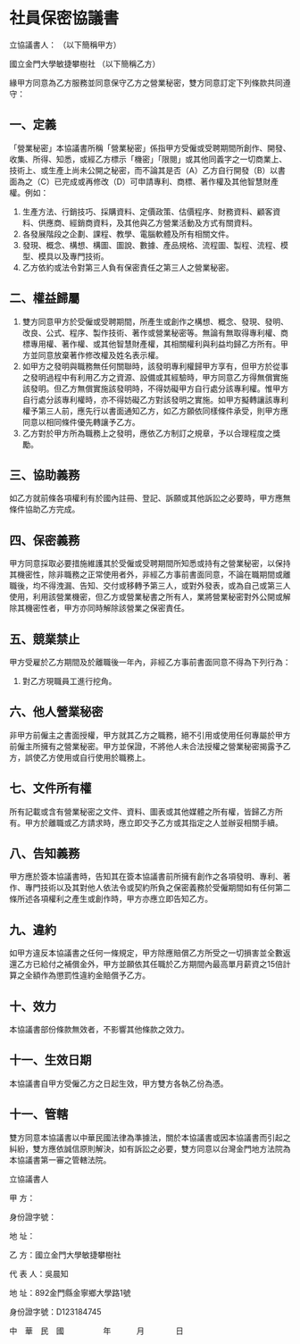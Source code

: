 # 社員保密協議書

立協議書人：          （以下簡稱甲方）

國立金門大學敏捷攀樹社 （以下簡稱乙方）

緣甲方同意為乙方服務並同意保守乙方之營業秘密，雙方同意訂定下列條款共同遵守：

## 一、定義

「營業秘密」本協議書所稱「營業秘密」係指甲方受僱或受聘期間所創作、開發、收集、所得、知悉，或經乙方標示「機密」「限閱」或其他同義字之一切商業上、技術上、或生產上尚未公開之秘密，而不論其是否（A）乙方自行開發（B）以書面為之（C）已完成或再修改（D）可申請專利、商標、著作權及其他智慧財產權。例如：

1. 生產方法、行銷技巧、採購資料、定價政策、估價程序、財務資料、顧客資料、供應商、經銷商資料，及其他與乙方營業活動及方式有關資料。
2. 各發展階段之企劃、課程、教學、電腦軟體及所有相關文件。
3. 發現、概念、構想、構圖、圖說、數據、產品規格、流程圖、製程、流程、模型、模具以及專門技術。
4. 乙方依約或法令對第三人負有保密責任之第三人之營業秘密。

## 二、權益歸屬

1. 雙方同意甲方於受僱或受聘期間，所產生或創作之構想、概念、發現、發明、改良、公式、程序、製作技術、著作或營業秘密等。無論有無取得專利權、商標專用權、著作權、或其他智慧財產權，其相關權利與利益均歸乙方所有。甲方並同意放棄著作修改權及姓名表示權。
2. 如甲方之發明與職務無任何關聯時，該發明專利權歸甲方享有，但甲方於從事之發明過程中有利用乙方之資源、設備或其經驗時，甲方同意乙方得無償實施該發明。但乙方無償實施該發明時，不得妨礙甲方自行處分該專利權。惟甲方自行處分該專利權時，亦不得妨礙乙方對該發明之實施。如甲方擬轉讓該專利權予第三人前，應先行以書面通知乙方，如乙方願依同樣條件承受，則甲方應同意以相同條件優先轉讓予乙方。
3. 乙方對於甲方所為職務上之發明，應依乙方制訂之規章，予以合理程度之獎勵。

## 三、協助義務

如乙方就前條各項權利有於國內註冊、登記、訴願或其他訴訟之必要時，甲方應無條件協助乙方完成。

## 四、保密義務

甲方同意採取必要措施維護其於受僱或受聘期間所知悉或持有之營業秘密，以保持其機密性，除非職務之正常使用者外，非經乙方事前書面同意，不論在職期間或離職後，均不得洩漏、告知、交付或移轉予第三人，或對外發表，或為自己或第三人使用，利用該營業機密，但乙方或營業秘書之所有人，業將營業秘密對外公開或解除其機密性者，甲方亦同時解除該營業之保密責任。

## 五、競業禁止

甲方受雇於乙方期間及於離職後一年內，非經乙方事前書面同意不得為下列行為：

1. 對乙方現職員工進行挖角。

## 六、他人營業秘密

非甲方前僱主之書面授權，甲方就其乙方之職務，絕不引用或使用任何專屬於甲方前僱主所擁有之營業秘密。甲方並保證，不將他人未合法授權之營業秘密揭露予乙方，誤使乙方使用或自行使用於職務上。

## 七、文件所有權

所有記載或含有營業秘密之文件、資料、圖表或其他媒體之所有權，皆歸乙方所有。甲方於離職或乙方請求時，應立即交予乙方或其指定之人並辦妥相關手續。

## 八、告知義務

甲方應於簽本協議書時，告知其在簽本協議書前所擁有創作之各項發明、專利、著作、專門技術以及其對他人依法令或契約所負之保密義務於受僱期間如有任何第二條所述各項權利之產生或創作時，甲方亦應立即告知乙方。

## 九、違約

如甲方違反本協議書之任何一條規定，甲方除應賠償乙方所受之一切損害並全數返還乙方已給付之補償金外，甲方並願依其任職於乙方期間內最高單月薪資之15倍計算之全額作為懲罰性違約金賠償予乙方。

## 十、效力

本協議書部份條款無效者，不影響其他條款之效力。

## 十一、生效日期

 本協議書自甲方受僱乙方之日起生效，甲方雙方各執乙份為憑。

## 十一、管轄

雙方同意本協議書以中華民國法律為準據法，關於本協議書或因本協議書而引起之糾紛，雙方應依誠信原則解決，如有訴訟之必要，雙方同意以台灣金門地方法院為本協議書第一審之管轄法院。

立協議書人

甲 方：

身份證字號：

地 址：

乙 方：國立金門大學敏捷攀樹社

代 表 人：吳晨知

地 址：892金門縣金寧鄉大學路1號

身份證字號：D123184745

中　華　民　國　　　　　年　　　 月　　　　日

